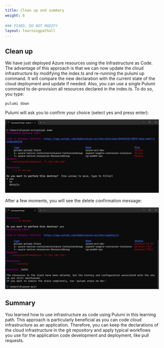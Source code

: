 ```yaml
---
title: Clean up and summary
weight: 6

### FIXED, DO NOT MODIFY
layout: learningpathall
---
```


## Clean up
We have just deployed Azure resources using the Infrastructure as Code. The advantage of this approach is that we can now update the cloud infrastructure by modifying the index.ts and re-running the pulumi up command. It will compare the new declaration with the current state of the cloud deployment and update if needed. Also, you can use a single Pulumi command to de-provision all resources declared in the index.ts. To do so, you type:

```console
pulumi down
```

Pulumi will ask you to confirm your choice (select yes and press enter):

![Pulumi#left](figures/06.png)

After a few moments, you will see the delete confirmation message:

![Pulumi#left](figures/07.png)

## Summary
You learned how to use infrastructure as code using Pulumi in this learning path. This approach is particularly beneficial as you can code cloud infrastructure as an application. Therefore, you can keep the declarations of the cloud infrastructure in the git repository and apply typical workflows you use for the application code development and deployment, like pull requests.